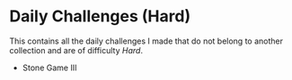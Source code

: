 # Daily Challenges (Hard)

This contains all the daily challenges I made that do not belong to another collection and are of difficulty *Hard*.

- Stone Game III
